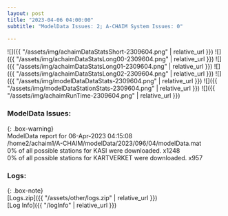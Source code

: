 ```yaml
---
layout: post
title: "2023-04-06 04:00:00"
subtitle: "ModelData Issues: 2; A-CHAIM System Issues: 0"

---
```


![]({{ "/assets/img/achaimDataStatsShort-2309604.png" | relative_url }})
![]({{ "/assets/img/achaimDataStatsLong00-2309604.png" | relative_url }})
![]({{ "/assets/img/achaimDataStatsLong01-2309604.png" | relative_url }})
![]({{ "/assets/img/achaimDataStatsLong02-2309604.png" | relative_url }})
![]({{ "/assets/img/modelDataDataStats-2309604.png" | relative_url }})
![]({{ "/assets/img/modelDataStationStats-2309604.png" | relative_url }})
![]({{ "/assets/img/achaimRunTime-2309604.png" | relative_url }})


### ModelData Issues:  
  
{: .box-warning}  
 ModelData report for 06-Apr-2023 04:15:08   
 /home2/achaim1/A-CHAIM/modelData/2023/096/04/modelData.mat   
 0% of all possible stations for KASI were downloaded. x1248   
 0% of all possible stations for KARTVERKET were downloaded. x957   
  


### Logs:  
  
{: .box-note}  
[Logs.zip]({{ "/assets/other/logs.zip" | relative_url }})  
[Log Info]({{ "/logInfo" | relative_url }})  
